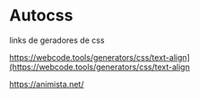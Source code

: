 # Autocss
links de  geradores de  css


https://webcode.tools/generators/css/text-align](https://webcode.tools/generators/css/text-align

https://animista.net/
